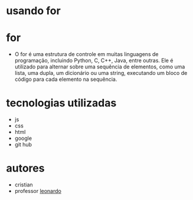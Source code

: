 # usando for

# for

* O for é uma estrutura de controle em muitas linguagens de programação, incluindo Python, C, C++, Java, entre outras. Ele é utilizado para alternar sobre uma sequência de elementos, como uma lista, uma dupla, um dicionário ou uma string, executando um bloco de código para cada elemento na sequência.

# tecnologias utilizadas
* js
* css
* html
* google
* git hub

# autores
* cristian
* professor [leonardo](https://github.com/leonardorochamarista)